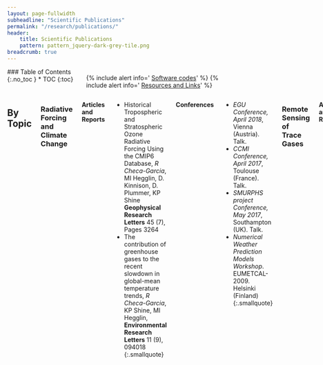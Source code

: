 ```yaml
---
layout: page-fullwidth
subheadline: "Scientific Publications"
permalink: "/research/publications/"
header:
    title: Scientific Publications
    pattern: pattern_jquery-dark-grey-tile.png
breadcrumb: true
---
```

<div class="row">
<div class="medium-4 medium-push-8 columns" markdown="1">
<div class="panel radius" markdown="1">
### Table of Contents
{:.no_toc }
*  TOC
{:toc}
</div>

<div class="panel radius" markdown="1">

  {% include alert info=' <a href="/research/my-codes/">Software codes</a>' %}
  {% include alert info=' <a href="/research/resources/">Resources and Links</a>' %}

</div>

</div><!-- /.medium-4.columns -->
<div class="medium-8 medium-pull-4 columns" markdown="1">


## By Topic

### Radiative Forcing and Climate Change

**Articles and Reports**

- Historical Tropospheric and Stratospheric Ozone Radiative Forcing Using the CMIP6 Database, *R Checa-Garcia*, MI Hegglin, D. Kinnison, D. Plummer, KP Shine **Geophysical Research Letters** 45 (7), Pages 3264
- The contribution of greenhouse gases to the recent slowdown in global-mean temperature trends, *R Checa-Garcia*, KP Shine, MI Hegglin, **Environmental Research Letters** 11 (9), 094018
{:.smallquote}

**Conferences**

- *EGU Conference, April 2018*, Vienna (Austria). Talk.
- *CCMI Conference, April 2017*, Toulouse (France). Talk.
- *SMURPHS project Conference, May 2017*, Southampton (UK). Talk.
- *Numerical Weather Prediction Models Workshop*. EUMETCAL-2009. Helsinki (Finland)
{:.smallquote}

### Remote Sensing of Trace Gases

**Articles and Reports**

- Geostationary Emission Explorer for Europe (G3E): mission concept and initial performance assessment.
A Butz, J Orphal, *R Checa-Garcia*, F Friedl-Vallon, T von Clarmann, , H Bovensmann, O Hasekamp, J Landgraf, T Knigge, D Weise, O Sqalli-Houssini, D Kemper, **Atmospheric Measurement Techniques** 8 (11), 4719-4734
- Mapping spectroscopic uncertainties into prospective methane retrieval errors from Sentinel-5 and its precursor, *Ramiro Checa-Garcia*, Jochen Landgraf, Frank Hase, Ha Tran, Vincent Boudon, Frans Alkemade, Andre Butz. **Atmos. Meas. Tech.**, 2015
- Consolidation of SWIR requirements for Sentinel-5 satellite. **ESA Technical Note (2013)**
- Spectroscopy relevance on SWIR requirements for S5 satellite. **ESA Technical report (2013)**
{:.smallquote}

**Conferences**

- Remote Sensing G3E–Geostationary Emission Explorer for Europe: mission concept, **AGU - Geophysical Research Abstracts**, T. Knigge, F. Schmuelling A. Butz, J. Orphal, H. Bovensmann, T. von Clarmann, F. Friedl-Vallon, F. Hase, *R Checa-Garcia*, G. Hechenblaikner, October 2014.
- Remote Sensing Simulated retrievals of methane total columns in support of future satellite missions: an error sources analysis, **EGU - Geophysical Research Abstracts**, *Ramiro Checa-Garcia*, Frans Alkemade, Vicent Boudon, Constanze Fischerkeller, Philipp Hahne, Frank Hase, Ha Tran, Jochen Landgraf, Andre Butz, April 2014.
{:.smallquote}

### Statistical Physics

**Articles and Reports**

- <div data-badge-type="1" data-doi="10.1103/PHYSREVLETT.99.196101" data-hide-no-mentions="true" class="altmetric-embed"></div> Critical analysis of the density functional theory prediction of enhanced capillary waves. P Tarazona, *R.Checa-Garcia*, E Chacón, **Physical Review Letters** 99 (19), 196101 (2007)
- <div data-badge-type="1" data-doi="10.1103/PHYSREVE.70.061601" data-hide-no-mentions="true" class="altmetric-embed"></div> Density functional study of layering at liquid surfaces. *R.Checa-Garcia*, E Chacón, P Tarazona. **Physical Review E** 70 (6), 061601 (2004)
- Intrinsic structure of liquid surface and capillary waves on the Density Functional Theory, *R.Checa-Garcia*. **arXiv preprint arXiv:1307.6199** (2013)
{:.smallquote}

**Conferences**

  - FISES. Física Estadística Conferences: Navarra 2003, Madrid 2004, Granada 2007, Salamanca 2008.
  - *6th Liquid Matter Conference*, Utrecht - Netherlands (2005).
  - *22th StatsPhysics*, Bangalore - India (2004).
  - Proceedings of 6th Liquid Matter Conference., Published in J. Phys.: Condens. Matter 17.
  - Proceedings of 22th Statistical Physics Confer., Published in Pramana - Journal of Physics.
{:.smallquote}

### Hydrometeorology

**Articles and Reports**

- An experiment to measure the spatial variability of rain drop size distribution using sixteen laser disdrometers. FJ Tapiador, *R. Checa-Garcia*, M De Castro **Geophysical Research Letters** 37 (16) (2010)
- Precipitation estimates for hydroelectricity, FJ Tapiador, AY Hou, M de Castro, *R. Checa-Garcia*, F Cuartero, AP Barros, **Energy & Environmental Science** 4 (11), 4435-4448 (2011)
- A maximum entropy modelling of the rain drop size distribution, *R. Checa-Garcia*, FJ Tapiador, **Entropy** 13 (2), 293-315 (2011)
- First measurement of the small-scale spatial variability of the rain drop size distribution: Results from a crucial experiment and maximum entropy modeling *R. Checa-Garcia* **arXiv preprint arXiv:1306.5649** (2013)
- Binning effects on in-situ raindrop size distribution measurements. *R.Checa-Garcia*, A. Tokay, FJ Tapiador, **Atmos. Meas. Tech. Discuss** 7, (2014)
- Supplement: Binning effects on in-situ raindrop size distribution measurements, *R.Checa-Garcia* **Atmos. Meas. Tech. Discuss** 7, (2014).
{:.smallquote}

**Conferences**

- 13th. *Plinius Conference: Mediterranean Storms*, 7-9 Sep 2011 at CIMA, Savona (Italy),
- Workshop Water and Society, University of Grenoble, May 2011, *Summer Ecole of Physique, Les Houches (France)*.
{:.smallquote}

### Dynamical Systems

- *Toy Models of dynamical systems to understand topics of atmospheric dynamics*. **R. Checa-Garcia** *NWP Applications for Meteorology*.
{:.smallquote}

### Scientific Computing

**Articles and Reports**


**Conferences**

  - *Python ECWMF*, Conference and Workshop, ECWMF, Reading, UK.
  - *Euro Sci-Python*, Course and Conference, July 2010, Ecole Normale Superior, Paris(France).
{:.smallquote}



## Cronological

<small markdown="1">[Up to table of contents](#toc)</small>
{: .text-right }
